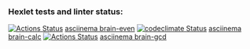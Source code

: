 ### Hexlet tests and linter status:
[![Actions Status](https://github.com/mkolotovich/frontend-project-lvl1/workflows/hexlet-check/badge.svg)](https://github.com/mkolotovich/frontend-project-lvl1/actions)
[asciinema brain-even](https://asciinema.org/a/4WwXwCLifRqXPmlGlKF3qlpOo)
[![codeclimate Status](https://api.codeclimate.com/v1/badges/11000177eef0aeeed376/maintainability)](https://codeclimate.com/github/mkolotovich/frontend-project-lvl1/maintainability)
[asciinema brain-calc](https://asciinema.org/a/HlVNDWPNzdPtykZi0g9OsISbr)
[![Actions Status](https://github.com/mkolotovich/frontend-project-lvl1/workflows/ESLint-check/badge.svg)](https://github.com/mkolotovich/frontend-project-lvl1/actions)
[asciinema brain-gcd](https://asciinema.org/a/Z4OpwDiOJwHUPTR4wpSpBCvJp)